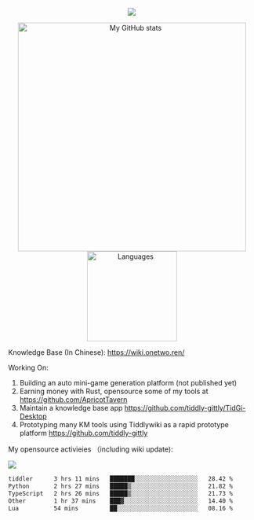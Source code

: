 <a href="https://github.com/linonetwo">
    <p align="center">
        <img src="https://github-profile-trophy.vercel.app/?username=linonetwo&column=7&theme=onedark"/>
    </p>
</a>
<a align="center" href="https://github.com/linonetwo">
  <p align="center">
    <img src="https://github-readme-stats.vercel.app/api?username=linonetwo&show_icons=true&count_private=true" alt="My GitHub stats" width="465"/>
    <img src="https://github-readme-stats.vercel.app/api/top-langs/?username=linonetwo&layout=compact&langs_count=10" alt="Languages" height="183">
  </p>
</a>

Knowledge Base (In Chinese): https://wiki.onetwo.ren/

Working On: 

1. Building an auto mini-game generation platform (not published yet)
1. Earning money with Rust, opensource some of my tools at https://github.com/ApricotTavern
1. Maintain a knowledge base app https://github.com/tiddly-gittly/TidGi-Desktop
1. Prototyping many KM tools using Tiddlywiki as a rapid prototype platform https://github.com/tiddly-gittly

My opensource activieies （including wiki update):

![](https://visitor-badge.glitch.me/badge?page_id=linonetwo.linonetwo)

<!--START_SECTION:waka-->

```txt
tiddler      3 hrs 11 mins   ███████░░░░░░░░░░░░░░░░░░   28.42 %
Python       2 hrs 27 mins   █████▒░░░░░░░░░░░░░░░░░░░   21.82 %
TypeScript   2 hrs 26 mins   █████▒░░░░░░░░░░░░░░░░░░░   21.73 %
Other        1 hr 37 mins    ███▓░░░░░░░░░░░░░░░░░░░░░   14.40 %
Lua          54 mins         ██░░░░░░░░░░░░░░░░░░░░░░░   08.16 %
```

<!--END_SECTION:waka-->
